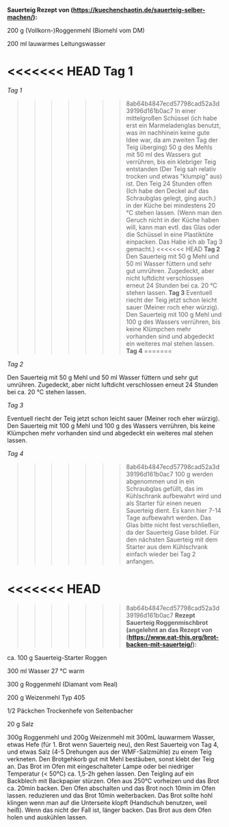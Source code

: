 **Sauerteig Rezept von (https://kuechenchaotin.de/sauerteig-selber-machen/):**

200 g (Vollkorn-)Roggenmehl (Biomehl vom DM)

200 ml lauwarmes Leitungswasser

<<<<<<< HEAD
**Tag 1**
=======
*Tag 1*

>>>>>>> 8ab64b4847ecd57798cad52a3d39196d161b0ac7
In einer mittelgroßen Schüssel (ich habe erst ein Marmeladenglas benutzt, was im
nachhinein keine gute Idee war, da am zweiten Tag der Teig überging) 50 g des
Mehls mit 50 ml des Wassers gut verrühren, bis ein klebriger Teig entstanden
(Der Teig sah relativ trocken und etwas "klumpig" aus) ist. Den Teig 24 Stunden
offen (Ich habe den Deckel auf das Schraubglas gelegt, ging auch.) in der Küche
bei mindestens 20 °C stehen lassen. (Wenn man den Geruch  nicht in der Küche
haben will, kann man evtl. das Glas oder die Schüssel in eine Plastiktüte
einpacken. Das Habe ich ab Tag 3 gemacht.)
<<<<<<< HEAD
**Tag 2**
Den Sauerteig mit 50 g Mehl und 50 ml Wasser füttern und sehr gut umrühren.
Zugedeckt, aber nicht luftdicht verschlossen erneut 24 Stunden bei ca. 20 °C
stehen lassen.
**Tag 3**
Eventuell riecht der Teig jetzt schon leicht sauer (Meiner roch eher würzig).
Den Sauerteig mit 100 g Mehl und 100 g des Wassers verrühren, bis keine
Klümpchen mehr vorhanden sind und abgedeckt ein weiteres mal stehen lassen.
**Tag 4**
=======

*Tag 2*

Den Sauerteig mit 50 g Mehl und 50 ml Wasser füttern und sehr gut umrühren.
Zugedeckt, aber nicht luftdicht verschlossen erneut 24 Stunden bei ca. 20 °C
stehen lassen.

*Tag 3*

Eventuell riecht der Teig jetzt schon leicht sauer (Meiner roch eher würzig).
Den Sauerteig mit 100 g Mehl und 100 g des Wassers verrühren, bis keine
Klümpchen mehr vorhanden sind und abgedeckt ein weiteres mal stehen lassen.

*Tag 4*

>>>>>>> 8ab64b4847ecd57798cad52a3d39196d161b0ac7
100 g werden abgenommen und in ein Schraubglas gefüllt, das im  Kühlschrank
aufbewahrt wird und als Starter für einen neuen Sauerteig dient. Es kann hier
7-14 Tage aufbewahrt werden. Das Glas bitte nicht fest verschließen, da der
Sauerteig Gase bildet. Für den nächsten Sauerteig mit dem Starter aus dem
Kühlschrank einfach wieder bei Tag 2 anfangen.

<<<<<<< HEAD
=======

>>>>>>> 8ab64b4847ecd57798cad52a3d39196d161b0ac7
**Rezept Sauerteig Roggenmischbrot (angelehnt an das Rezept von
(https://www.eat-this.org/brot-backen-mit-sauerteig/):**

ca. 100 g Sauerteig-Starter Roggen

300 ml Wasser 27 °C warm

300 g Roggenmehl (Diamant vom Real)

200 g Weizenmehl Typ 405

1/2 Päckchen Trockenhefe von Seitenbacher

20 g Salz

300g Roggenmehl und 200g Weizenmehl mit 300mL lauwarmem Wasser, etwas Hefe
(für 1. Brot wenn Sauerteig neu), den Rest Sauerteig von Tag 4, und etwas Salz
(4-5 Drehungen aus der WMF-Salzmühle) zu einem Teig verkneten. Den Brotgehkorb
gut mit Mehl bestäuben, sonst klebt der Teig an. Das Brot im Ofen mit
eingeschalteter Lampe oder bei niedriger Temperatur (< 50°C) ca. 1,5-2h gehen
lassen. Den Teigling auf ein Backblech mit Backpapier stürzen. Ofen aus 250°C 
vorheizen und das Brot ca. 20min backen. Den Ofen abschalten und das Brot noch
10min im Ofen lassen. reduzieren und das Brot 10min weiterbacken. Das Brot 
sollte hohl klingen wenn man auf die Unterseite klopft (Handschuh benutzen, 
weil heiß). Wenn das nicht der Fall ist, länger backen. Das Brot aus dem Ofen
holen und auskühlen lassen.
